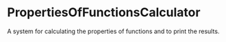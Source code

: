# PropertiesOfFunctionsCalculator
A system for calculating the properties of functions and to print the results.
